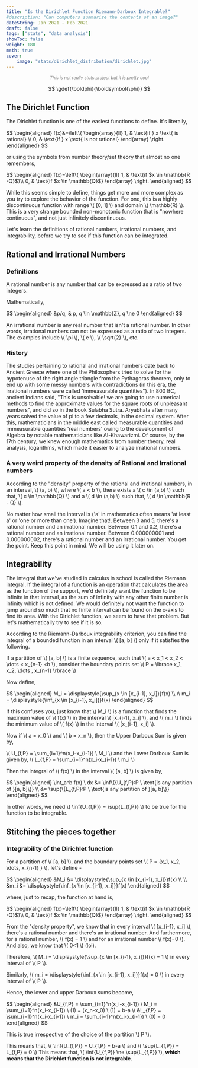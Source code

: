 ```yaml
---
title: "Is the Dirichlet Function Riemann-Darboux Integrable?"
#description: "Can computers summarize the contents of an image?"
dateString: Jan 2021 - Feb 2021
draft: false
tags: ["stats", "data analysis"]
showToc: false
weight: 180
math: true
cover:
    image: "stats/dirichlet_distribution/dirichlet.jpg"
--- 
```

<p style="text-align: center; font-style: italic; color: #808080;">
  <small>This is not really stats project but it is pretty cool</small>
</p>

$$
\gdef{\boldphi}{\boldsymbol{\phi}}
$$

## The Dirichlet Function

The Dirichlet function is one of the easiest functions to define. It's literally,

<div>
$$
\begin{aligned}
  f(x)&=\left\{
    \begin{array}{ll}
      1, & \text{if } x \text{ is rational} \\
      0, & \text{if } x \text{ is not rational}
    \end{array}
  \right.
\end{aligned}
$$
</div>

or using the symbols from number theory/set theory that almost no one remembers,

<div>
$$
\begin{aligned}
  f(x)=\left\{
    \begin{array}{ll}
      1, &amp; \text{if $x \in \mathbb{R -Q}$}\\
      0, &amp; \text{if $x \in \mathbb{Q}$}
    \end{array}
  \right.
\end{aligned}
$$
</div>

While this seems simple to define, things get more and more complex as you try to explore the behavior of the function. For one, this is a highly discontinuous function with range \\( [0, 1] \\) and domain \\( \mathbb{R} \\). This is a very strange bounded non-monotonic function that is "nowhere continuous", and not just infinitely discontinuous.

Let's learn the definitions of rational numbers, irrational numbers, and integrability, before we try to see if this function can be integrated.

## Rational and Irrational Numbers

### Definitions

A rational number is any number that can be expressed as a ratio of two integers. 

Mathematically,

<div>
$$
\begin{aligned}
&amp;p/q, &amp; p, q \in \mathbb{Z}, q \ne 0
\end{aligned}
$$
</div>

An irrational number is any real number that isn't a rational number. In other words, irrational numbers can not be expressed as a ratio of two integers. The examples include \\( \pi \\), \\( e \\), \\( \sqrt{2} \\), etc.

### History

The studies pertaining to rational and irrational numbers date back to Ancient Greece where one of the Philosophers tried to solve for the hypotenuse of the right angle triangle from the Pythagoras theorem, only to end up with some messy numbers with contradictions (in this era, the irrational numbers were called 'immeasurable quantities"). In 800 BC, ancient Indians said, "This is unsolvable! we are going to use numerical methods to find the approximate values for the square roots of unpleasant numbers", and did so in the book Sulabha Sutra. Aryabhata after many years solved the value of pi to a few decimals, in the decimal system. After this, mathematicians in the middle east called measurable quantities and immeasurable quantities 'real numbers' owing to the development of Algebra by notable mathematicians like Al-Khawarizmi. Of course, by the 17th century, we knew enough mathematics from number theory, real analysis, logarithms, which made it easier to analyze irrational numbers.

### A very weird property of the density of Rational and Irrational numbers

According to the "density" property of the rational and irrational numbers, in an interval, \\( (a, b) \\), where \\( a < b \\), there exists a \\( c \in (a,b) \\) such that, \\( c \in \mathbb{Q} \\) and a \\( d \in (a,b) \\) such that, \\( d \in \mathbb{R - Q} \\).

No matter how small the interval is ('a' in mathematics often means 'at least a' or 'one or more than one'). Imagine that!. Between 3 and 5, there's a rational number and an irrational number. Between 0.1 and 0.2, there's a rational number and an irrational number. Between 0.000000001 and 0.000000002, there's a rational number and an irrational number. You get the point. Keep this point in mind. We will be using it later on.

## Integrability

The integral that we've studied in calculus in school is called the Riemann integral. If the integral of a function is an operation that calculates the area as the function of the support, we'd definitely want the function to be infinite in that interval, as the sum of infinity with any other finite number is infinity which is not defined. We would definitely not want the function to jump around so much that no finite interval can be found on the x-axis to find its area. With the Dirichlet function, we seem to have that problem. But let's mathematically try to see if it is so.

According to the Riemann-Darboux integrability criterion, you can find the integral of a bounded function in an interval \\( [a, b] \\) only if it satisfies the following.

If a partition of \\( [a, b] \\) is a finite sequence, such that \\( a < x_1 < x_2 < \dots < x_{n-1} <b \\), consider the boundary points set 
\\( P = \lbrace x_1, x_2, \dots , x_{n-1} \rbrace \\)

Now define,

<div>
$$
\begin{aligned}
M_i = \displaystyle{\sup_{x \in [x_{i-1}, x_i]}}f(x) \\ \\
m_i = \displaystyle{\inf_{x \in [x_{i-1}, x_i]}}f(x)
\end{aligned}
$$
</div>

If this confuses you, just know that \\( M_i \\) is a function that finds the maximum value of \\( f(x) \\) in the interval \\( [x_{i-1}, x_i] \\), and \\( m_i \\) finds the minimum value of \\( f(x) \\) in the interval \\( [x_{i-1}, x_i] \\).

Now if \\( a = x_0 \\) and \\( b = x_n \\), then the Upper Darboux Sum is given by,

\\( U_{f,P} = \sum_{i=1}^n(x_i-x_{i-1}) \ M_i \\)
and the Lower Darboux Sum is given by,
\\( L_{f,P} = \sum_{i=1}^n(x_i-x_{i-1}) \ m_i \\)

Then the integral of \\( f(x) \\) in the interval \\( [a, b] \\) is given by,

<div>
$$ \begin{aligned} \int_a^b f(x) \ dx &= \inf\{{U_{f,P}:P \ \text{is any partition of }[a, b]\}} \\ &= \sup{\{L_{f,P}:P \ \text{is any partition of }[a, b]\}} \end{aligned} $$
</div>

In other words, we need \\( \inf{U_{f,P}} = \sup{L_{f,P}} \\) to be true for the function to be integrable.

## Stitching the pieces together
### Integrability of the Dirichlet function

For a partition of \\( [a, b] \\), and the boundary points set \\( P = \{x_1, x_2, \dots, x_{n-1} \} \\), let's define -

<div>
$$
\begin{aligned}
&amp;M_i &amp;= \displaystyle{\sup_{x \in [x_{i-1}, x_i]}}f(x) \\ \\
&amp;m_i &amp;= \displaystyle{\inf_{x \in [x_{i-1}, x_i]}}f(x)
\end{aligned}
$$
</div>

where, just to recap, the function at hand is,

<div>
$$
\begin{aligned}
  f(x)=\left\{
    \begin{array}{ll}
      1, &amp; \text{if $x \in \mathbb{R -Q}$}\\
      0, &amp; \text{if $x \in \mathbb{Q}$}
    \end{array}
  \right.
\end{aligned}
$$
</div>

From the "density property", we know that in every interval \\( [x_{i-1}, x_i] \\), there's a rational number and there's an irrational number. And furthermore, for a rational number, \\( f(x) = 1 \\) and for an irrational number \\( f(x)=0 \\). And also, we know that \\( 0<1 \\) (lol).

Therefore, \\( M_i = \displaystyle{\sup_{x \in [x_{i-1}, x_i]}}f(x) = 1 \\) in every interval of \\( P \\).

Similarly, \\( m_i = \displaystyle{\inf_{x \in [x_{i-1}, x_i]}}f(x) = 0 \\) in every interval of \\( P \\).

Hence, the lower and upper Darboux sums become,

<div>
$$
\begin{aligned}
&amp;U_{f,P} = \sum_{i=1}^n(x_i-x_{i-1}) \ M_i = \sum_{i=1}^n(x_i-x_{i-1}) \ (1) = (x_n-x_0) \ (1) = b-a \\
&amp;L_{f,P} = \sum_{i=1}^n(x_i-x_{i-1}) \ m_i = \sum_{i=1}^n(x_i-x_{i-1}) \ (0) = 0
\end{aligned}
$$
</div>

This is true irrespective of the choice of the partition \\( P \\).

This means that, \\( \inf{U_{f,P}} = U_{f,P} = b-a \\) and \\( \sup{L_{f,P}} = L_{f,P} = 0 \\)
This means that, \\( \inf{U_{f,P}} \ne \sup{L_{f,P}} \\), **which means that the Dirichlet function is not integrable**.

